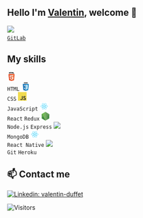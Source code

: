 ## Hello I'm [Valentin](https://valentinduffet.fr), welcome 👋

<code><img height="20" src="https://img2.freepng.fr/20180713/hfv/kisspng-logo-version-control-gitlab-brand-e-commerce-gitlab-5b482945dfad48.8320886315314558139162.jpg"> 
  [GitLab](https://gitlab.com/ValentinDft)
</code>

## My skills

<code><img height="20" src="https://raw.githubusercontent.com/github/explore/80688e429a7d4ef2fca1e82350fe8e3517d3494d/topics/html/html.png"> HTML</code>
<code><img height="20" src="https://raw.githubusercontent.com/github/explore/80688e429a7d4ef2fca1e82350fe8e3517d3494d/topics/css/css.png"> CSS</code>
<code><img height="20" src="https://raw.githubusercontent.com/github/explore/80688e429a7d4ef2fca1e82350fe8e3517d3494d/topics/javascript/javascript.png"> JavaScript</code>
<code><img height="20" src="https://raw.githubusercontent.com/github/explore/80688e429a7d4ef2fca1e82350fe8e3517d3494d/topics/react/react.png"> React</code>
<code>Redux</code>
<code><img height="20" src="https://raw.githubusercontent.com/github/explore/80688e429a7d4ef2fca1e82350fe8e3517d3494d/topics/nodejs/nodejs.png"> Node.js</code>
<code>Express</code>
<code><img height="20" src="https://www.mongodb.com/assets/images/global/favicon.ico"> MongoDB</code>
<code><img height="20" src="https://raw.githubusercontent.com/github/explore/80688e429a7d4ef2fca1e82350fe8e3517d3494d/topics/react-native/react-native.png"> React Native</code>
<code><img height="20" src="https://cdn.worldvectorlogo.com/logos/git-icon.svg"> Git</code>
<code>Heroku</code>


## 📫 Contact me

[![Linkedin: valentin-duffet](https://img.shields.io/badge/-valentinduffet-blue?style=flat-square&logo=Linkedin&logoColor=white&link=https://www.linkedin.com/in/valentin-duffet/)](https://www.linkedin.com/in/valentin-duffet/)


![Visitors](https://visitor-badge.laobi.icu/badge?page_id=valentinDft)

<!--
**ValentinDft/ValentinDft** is a ✨ _special_ ✨ repository because its `README.md` (this file) appears on your GitHub profile.

Here are some ideas to get you started:

- 🔭 I’m currently working on ...
- 🌱 I’m currently learning ...
- 👯 I’m looking to collaborate on ...
- 🤔 I’m looking for help with ...
- 💬 Ask me about ...
- 📫 How to reach me: ...
- 😄 Pronouns: ...
- ⚡ Fun fact: ...
-->
  
